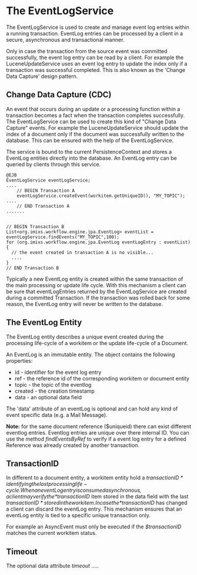 # The EventLogService 
 
The EventLogService is used to create and manage event log entries within a running transaction.
EventLog entries can be processed by a client in a secure, asynchronous and transactional manner.

Only in case the transaction from the source event was committed successfully, the event log entry can be read by a client. For example the LuceneUpdateService uses an event log entry to update the index only if a transaction was successful completed. This is also known as the 'Change Data Capture' design pattern.

## Change Data Capture (CDC)
An event that occurs during an update or a processing function within a transaction becomes a fact when the transaction completes successfully. The EventLogService can be used to create this kind of "Change Data Capture" events. 
For example the LuceneUpdateService should update the index  of a document only if the document was successfully written to the database. This can be ensured with the help of the EventLogService. 


The service is bound to the current PersistenceContext and stores a EventLog entities directly into the database. An EventLog entry can be queried by clients through this service.

	@EJB
	EventLogService eventLogService;
	....
	    // BEGIN Transaction A
		eventLogService.createEvent(workitem.getUniqueID(), "MY_TOPIC");
	....
	    // END Transaction A
	.......
		
		
	// BEGIN Transaction B	
	List<org.imixs.workflow.engine.jpa.EventLog> eventList = eventLogService.findEvents("MY_TOPIC",100);
	for (org.imixs.workflow.engine.jpa.EventLog eventLogEntry : eventList) {
	  // the event created in transaction A is no visible...
	  ....
	}
	// END Transaction B

Typically a new EventLog entity is created within the same transaction of the main processing or update life cycle. With this mechanism a client can be
sure that eventLogEntries returned by the EventLogService are created during a committed Transaction. If the transaction was rolled back for some reason, the EventLog entry will never be written to the database.
	
		
## The EventLog Entity

The EventLog entity describes a unique event created during the processing life-cycle of a workitem or the update life-cycle of a Document.

An EventLog is an immutable entity. The object contains the following properties:

 * id - identifier for the event log entry
 * ref - the reference id of the corresponding workitem or document entity
 * topic - the topic of the eventlog
 * created - the creation timestamp
 * data - an optional data field

The 'data' attribute of an eventLog is optional and can hold any kind of event specific data (e.g. a Mail Message).

**Note:** for the same document reference ($uniqueid) there can exist different eventlog entries. Eventlog entries are unique over there internal ID. You can use the method _findEventsByRef_ to verify if a event log entry for a defined Reference was already created by another transaction.  	


## TransactionID

In different to a document entity, a workitem entity hold a *$transactionID* identifying the last processing life-cycle. When an eventLog entry is consumed asynchronous, a client may verify the *$transactionID* item stored in the data field with the last *$transactionID* stored in the workitem. In case the *$transactionID* has changed a client can discard the eventLog entry. This mechanism ensures that an eventLog entity is tied to a specific unique transaction only. 

For example an AsyncEvent must only be executed if the *$transactionID* matches the current workitem status. 


## Timeout

The optional data attribute *timeout* .....